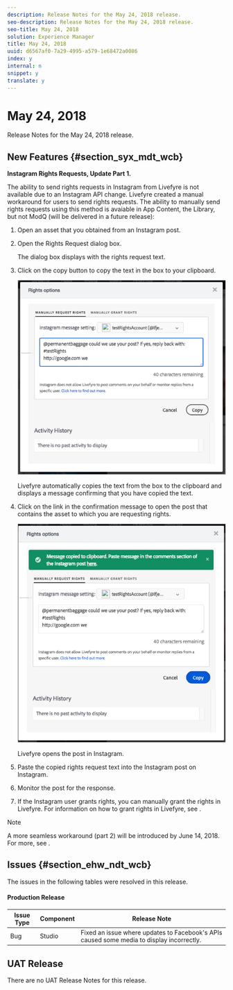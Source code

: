 ```yaml
---
description: Release Notes for the May 24, 2018 release.
seo-description: Release Notes for the May 24, 2018 release.
seo-title: May 24, 2018
solution: Experience Manager
title: May 24, 2018
uuid: d6567af0-7a29-4995-a579-1e68472a0086
index: y
internal: n
snippet: y
translate: y
---
```


# May 24, 2018

Release Notes for the May 24, 2018 release.

## New Features {#section_syx_mdt_wcb}

**Instagram Rights Requests, Update Part 1.**

The ability to send rights requests in Instagram from Livefyre is not available due to an Instagram API change. Livefyre created a manual workaround for users to send rights requests. The ability to manually send rights requests using this method is avaiable in App Content, the Library, but not ModQ (will be delivered in a future release):

1. Open an asset that you obtained from an Instagram post.
1. Open the Rights Request dialog box.

   The dialog box displays with the rights request text.

1. Click on the copy button to copy the text in the box to your clipboard.

   ![](assets/rr_insta_workaround1.png)

   Livefyre automatically copies the text from the box to the clipboard and displays a message confirming that you have copied the text.

1. Click on the link in the confirmation message to open the post that contains the asset to which you are requesting rights.

   ![](assets/rr_insta_workaround2.png)

   Livefyre opens the post in Instagram.

1. Paste the copied rights request text into the Instagram post on Instagram.
1. Monitor the post for the response. 
1. If the Instagram user grants rights, you can manually grant the rights in Livefyre. For information on how to grant rights in Livefyre, see [](../c_manually_grant_or_revoke_rights_for_an_asset_from_app_content.md#c_manually_grant_or_revoke_rights_for_an_asset_from_app_content).

>[!NOTE]
>
>A more seamless workaround (part 2) will be introduced by June 14, 2018. For more, see [](c_anouncements.md#c_anouncements).

## Issues {#section_ehw_ndt_wcb}

The issues in the following tables were resolved in this release.

#### Production Release
|  **Issue Type** | **Component** | **Release Note** |
|---|---|---|
|  Bug | Studio | Fixed an issue where updates to Facebook's APIs caused some media to display incorrectly. |

## UAT Release

There are no UAT Release Notes for this release.
